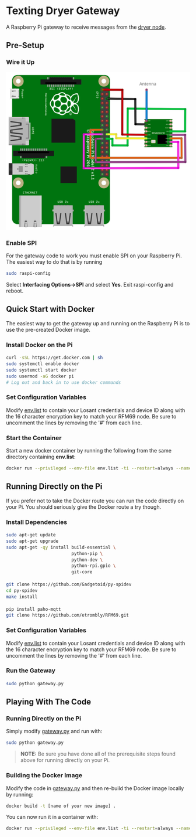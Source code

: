 # Texting Dryer Gateway
A Raspberry Pi gateway to receive messages from the [dryer node](https://github.com/makercrew/texting_dryer_node).

## Pre-Setup
### Wire it Up
![Connect the RFM69 to the Pi](schematic/pi_rfm69_bb.png?raw=true)

### Enable SPI
For the gateway code to work you must enable SPI on your Raspberry Pi. The easiest way to do that is by running
```sh
sudo raspi-config
```
Select **Interfacing Options->SPI** and select **Yes**. Exit raspi-config and reboot.

## Quick Start with Docker
The easiest way to get the gateway up and running on the Raspberry Pi is to use the pre-created Docker image.

### Install Docker on the Pi
```sh
curl -sSL https://get.docker.com | sh
sudo systemctl enable docker
sudo systemctl start docker
sudo usermod -aG docker pi
# Log out and back in to use docker commands
```

### Set Configuration Variables
Modify [env.list](./env.list) to contain your Losant credentials and device ID along with the 16 character encryption key to match your RFM69 node. Be sure to uncomment the lines by removing the '#' from each line.

### Start the Container
Start a new docker container by running the following from the same directory containing **env.list**:
```sh
docker run --privileged --env-file env.list -ti --restart=always --name rfm_gateway makercrew/texting_dryer_gateway
```

## Running Directly on the Pi
If you prefer not to take the Docker route you can run the code directly on your Pi. You should seriously give the Docker route a try though.

### Install Dependencies
```sh
sudo apt-get update
sudo apt-get upgrade
sudo apt-get -qy install build-essential \
                         python-pip \
                         python-dev \
                         python-rpi.gpio \
                         git-core

git clone https://github.com/Gadgetoid/py-spidev
cd py-spidev
make install

pip install paho-mqtt
git clone https://github.com/etrombly/RFM69.git
```

### Set Configuration Variables
Modify [env.list](./env.list) to contain your Losant credentials and device ID along with the 16 character encryption key to match your RFM69 node. Be sure to uncomment the lines by removing the '#' from each line.

### Run the Gateway
```sh
sudo python gateway.py
```

## Playing With The Code
### Running Directly on the Pi
Simply modify [gateway.py](./gateway.py) and run with:

```sh
sudo python gateway.py
```

> **NOTE:** Be sure you have done all of the prerequisite steps found above for running directly on your Pi.

### Building the Docker Image
Modify the code in [gateway.py](./gateway.py) and then re-build the Docker image locally by running:
```sh
docker build -t [name of your new image] .
```

You can now run it in a container with:
```sh
docker run --privileged --env-file env.list -ti --restart=always --name rfm_gateway [name of your new image]
```

